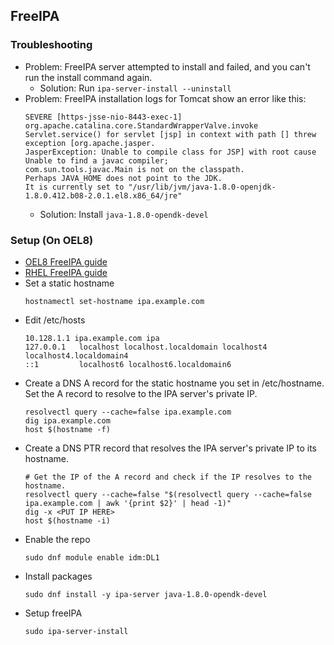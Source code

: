 ## FreeIPA

### Troubleshooting

- Problem: FreeIPA server attempted to install and failed, and you can't run the install command again.
  - Solution: Run `ipa-server-install --uninstall`
- Problem: FreeIPA installation logs for Tomcat show an error like this:
  ```
  SEVERE [https-jsse-nio-8443-exec-1] org.apache.catalina.core.StandardWrapperValve.invoke Servlet.service() for servlet [jsp] in context with path [] threw exception [org.apache.jasper.
  JasperException: Unable to compile class for JSP] with root cause
  Unable to find a javac compiler;
  com.sun.tools.javac.Main is not on the classpath.
  Perhaps JAVA_HOME does not point to the JDK.
  It is currently set to "/usr/lib/jvm/java-1.8.0-openjdk-1.8.0.412.b08-2.0.1.el8.x86_64/jre"
  ```
  - Solution: Install `java-1.8.0-opendk-devel`

### Setup (On OEL8)
- [OEL8 FreeIPA guide](https://docs.oracle.com/en/learn/ol-freeipa/index.html#introduction)
- [RHEL FreeIPA guide](https://access.redhat.com/documentation/en-us/red_hat_enterprise_linux/8/html/installing_identity_management/index)
- Set a static hostname
  ```
  hostnamectl set-hostname ipa.example.com
  ```
- Edit /etc/hosts
  ```
  10.128.1.1 ipa.example.com ipa
  127.0.0.1   localhost localhost.localdomain localhost4 localhost4.localdomain4
  ::1         localhost6 localhost6.localdomain6
  ```
- Create a DNS A record for the static hostname you set in /etc/hostname. Set the A record to resolve to the IPA server's private IP.
  ```
  resolvectl query --cache=false ipa.example.com
  dig ipa.example.com
  host $(hostname -f)
  ```
- Create a DNS PTR record that resolves the IPA server's private IP to its hostname.
  ```
  # Get the IP of the A record and check if the IP resolves to the hostname.
  resolvectl query --cache=false "$(resolvectl query --cache=false ipa.example.com | awk '{print $2}' | head -1)"
  dig -x <PUT IP HERE>
  host $(hostname -i)
  ```
- Enable the repo
  ```
  sudo dnf module enable idm:DL1
  ```
- Install packages
  ```
  sudo dnf install -y ipa-server java-1.8.0-opendk-devel
  ```
- Setup freeIPA
  ```
  sudo ipa-server-install
  ```
